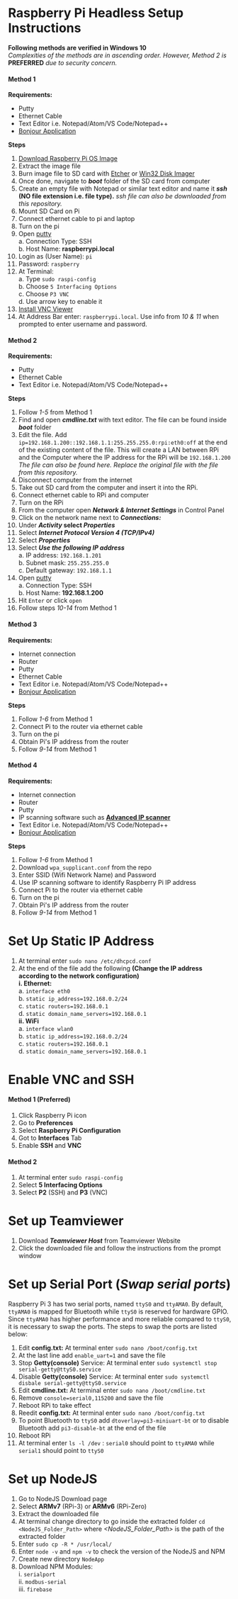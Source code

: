 # Raspberry Pi Headless Setup Instructions
**Following methods are verified in Windows 10**<br/>
*Complexities of the methods are in ascending order. However, Method 2 is* **PREFERRED** *due to security concern.*

#### **Method 1**
**Requirements:**
* Putty
* Ethernet Cable
* Text Editor i.e. Notepad/Atom/VS Code/Notepad++
* [Bonjour Application](https://support.apple.com/downloads/bonjour)<br/>


**Steps**<br/>
1. [Download Raspberry Pi OS Image](https://www.raspberrypi.org/downloads/raspbian/)
2. Extract the image file
3. Burn image file to SD card with [Etcher](https://etcher.io/) or [Win32 Disk Imager](https://sourceforge.net/projects/win32diskimager/)
4. Once done, navigate to ***boot*** folder of the SD card from computer
5. Create an empty file with Notepad or similar text editor and name it ***ssh* (NO file extension i.e. file type).** *ssh file can also be downloaded from this repository.*
6. Mount SD Card on Pi
7. Connect ethernet cable to pi and laptop
8. Turn on the pi
9. Open [putty](https://www.putty.org/)<br/>
   a. Connection Type: SSH<br/>
   b. Host Name: **raspberrypi.local**
10. Login as (User Name): `pi`
11. Password: `raspberry`
12. At Terminal:<br/>
   a. Type `sudo raspi-config`<br/>
   b. Choose `5 Interfacing Options`<br/>
   c. Choose `P3 VNC`<br/>
   d. Use arrow key to enable it
13. [Install VNC Viewer](https://www.realvnc.com/en/connect/download/viewer/)
14. At Address Bar enter: `raspberrypi.local`. Use info from *10 & 11* when prompted to enter username and password.

#### **Method 2**
**Requirements:**
* Putty
* Ethernet Cable
* Text Editor i.e. Notepad/Atom/VS Code/Notepad++<br/>


**Steps**<br/>
1. Follow *1-5* from Method 1
6. Find and open ***cmdline.txt*** with text editor. The file can be found inside ***boot*** folder
7. Edit the file. Add `ip=192.168.1.200::192.168.1.1:255.255.255.0:rpi:eth0:off` at the end of the existing content of the file. This will create a LAN between RPi and the Computer where the IP address for the RPi will be `192.168.1.200`<br/>
   *The file can also be found here. Replace the original file with the file from this repository.*
8. Disconnect computer from the internet
9. Take out SD card from the computer and insert it into the RPi.
10. Connect ethernet cable to RPi and computer
11. Turn on the RPi
12. From the computer open ***Network & Internet Settings*** in Control Panel 
13. Click on the network name next to ***Connections:***
14. Under ***Activity* select *Properties***<br/>
15. Select ***Internet Protocol Version 4 (TCP/IPv4)***
16. Select ***Properties***<br/>
17. Select ***Use the following IP address***<br/>
    a. IP address: `192.168.1.201`<br/>
    b. Subnet mask: `255.255.255.0`<br/>
    c. Default gateway: `192.168.1.1`<br/>
18. Open [putty](https://www.putty.org/)<br/>
   a. Connection Type: SSH<br/>
   b. Host Name: **192.168.1.200**
19. Hit `Enter` or click `open`
20. Follow steps *10-14* from Method 1

#### **Method 3**
**Requirements:**
* Internet connection
* Router
* Putty
* Ethernet Cable
* Text Editor i.e. Notepad/Atom/VS Code/Notepad++
* [Bonjour Application](https://support.apple.com/downloads/bonjour)<br/>

**Steps**<br/>
1. Follow *1-6* from Method 1
7. Connect Pi to the router via ethernet cable
8. Turn on the pi
9. Obtain Pi's IP address from the router
10. Follow *9-14* from Method 1

#### **Method 4**
**Requirements:**
* Internet connection
* Router
* Putty
* IP scanning software such as [**Advanced IP scanner**](https://www.advanced-ip-scanner.com/)
* Text Editor i.e. Notepad/Atom/VS Code/Notepad++
* [Bonjour Application](https://support.apple.com/downloads/bonjour)<br/>

**Steps**<br/>
1. Follow *1-6* from Method 1
2. Download `wpa_supplicant.conf` from the repo
3. Enter SSID (Wifi Network Name) and Password
9. Use IP scanning software to identify Raspberry Pi IP address
10. Connect Pi to the router via ethernet cable
11. Turn on the pi
12. Obtain Pi's IP address from the router
13. Follow *9-14* from Method 1

# Set Up Static IP Address
1. At terminal enter `sudo nano /etc/dhcpcd.conf`
2. At the end of the file add the following **(Change the IP address according to the network configuration)**<br/>
   **i. Ethernet:**<br/>
        a. `interface eth0`<br/>
        b. `static ip_address=192.168.0.2/24`<br/>
        c. `static routers=192.168.0.1`<br/>
        d. `static domain_name_servers=192.168.0.1`<br/>
   **ii. WiFi**<br/>
        a. `interface wlan0`<br/>
        b. `static ip_address=192.168.0.2/24`<br/>
        c. `static routers=192.168.0.1`<br/>
        d. `static domain_name_servers=192.168.0.1`<br/>

# Enable VNC and SSH
#### **Method 1 (Preferred)**
1. Click Raspberry Pi icon
2. Go to **Preferences**
3. Select **Raspberry Pi Configuration**
4. Got to **Interfaces** Tab
5. Enable **SSH** and **VNC**

#### **Method 2**
1. At terminal enter `sudo raspi-config`
2. Select **5 Interfacing Options**
3. Select **P2** (SSH) and **P3** (VNC)

# Set up Teamviewer
1. Download ***Teamviewer Host*** from Teamviewer Website
2. Click the downloaded file and follow the instructions from the prompt window

# Set up Serial Port (***Swap serial ports***)
Raspberry Pi 3 has two serial ports, named `ttyS0` and `ttyAMA0`. By default, `ttyAMA0` is mapped for Bluetooth while `ttyS0` is reserved for hardware GPIO. Since `ttyAMA0` has higher performance and more reliable compared to `ttyS0`, it is necessary to swap the ports. The steps to swap the ports are listed below:
1. Edit **config.txt:** At terminal enter `sudo nano /boot/config.txt`
2. At the last line add `enable_uart=1` and save the file
3. Stop **Getty(console)** Service: At terminal enter `sudo systemctl stop serial-getty@ttyS0.service`
4. Disable **Getty(console)** Service: At terminal enter `sudo systemctl disbale serial-getty@ttyS0.service`
5. Edit **cmdline.txt:** At terminal enter `sudo nano /boot/cmdline.txt`
6. Remove `console=serial0,115200` and save the file
7. Reboot RPi to take effect
8. Reedit **config.txt:** At terminal enter `sudo nano /boot/config.txt`
9. To point Bluetooth to `ttyS0` add `dtoverlay=pi3-miniuart-bt` or to disable Bluetooth add `pi3-disable-bt` at the end of the file
10. Reboot RPi
11. At terminal enter `ls -l /dev` : `serial0` should point to `ttyAMA0` while `serial1` should point to `ttyS0`

# Set up NodeJS
1. Go to NodeJS Download page
2. Select **ARMv7** (RPi-3) or **ARMv6** (RPi-Zero)
3. Extract the downloaded file
4. At terminal change directory to go inside the extracted folder `cd <NodeJS_Folder_Path>` where *<NodeJS_Folder_Path>* is the path of the extracted folder
5. Enter `sudo cp -R * /usr/local/`
6. Enter `node -v` and `npm -v` to check the version of the NodeJS and NPM
7. Create new directory `NodeApp`
8. Download NPM Modules:<br/>
   i. `serialport`<br/>
   ii. `modbus-serial`<br/>
   iii. `firebase`<br/>